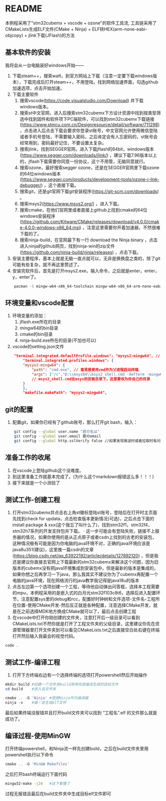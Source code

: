 # README

本例程采用了"stm32cubemx + vscode + ozone"的软件工具流, 工具链采用了CMakeLists生成ELF文件(CMake + Ninja) + ELF转HEX(arm-none-eabi-objcopy) + jlink下载(JFlash)的方法

## 基本软件的安装

我将会从一台电脑装好windows开始——

1. 下载steam++，搜索watt，到官方网站上下载（注意一定要下载windows版本），下载完成后打开steam++，不用登陆，找到网络加速界面，勾选github加速选项，点击开始加速。
2. 下载主要软件
   1. 搜索vscode(https://code.visualstudio.com/Download) 并下载windows版本。
   2. 搜索st中文官网，进入后搜索stm32cubemx下方设计资源中找到按类型筛选中找到固件和软件项下PC端软件，可以找到stm32cubemx下载链接 (https://www.stmcu.com.cn/Designresource/detail/software/711298) ，点击进入后点击下载会要求你登录st账号，中文官网允许使用微信登陆或者手机号登陆，不需要输入密码，之后肯定会有人忘密码的，st账号会经常用到，密码最好记住，不要设置太复杂。
   3. 搜索jlink，找到SEGGER官网，进入下载jflash的64bit，windows版本(https://www.segger.com/downloads/jlink/) ，建议下载7.96版本以上的，jflash下载需要你同意一份协议，这个不用管，无脑同意就行。
   4. 搜索ozone，最好搜索segger ozone，还是在SEGGER官网里下载ozone的64位windows版本(https://www.segger.com/products/development-tools/ozone-j-link-debugger/) ，这个直接下载。
   5. 搜索git，还是git官网下载git安装程序(https://git-scm.com/downloads) 。
   6. 搜索msys2(https://www.msys2.org/) ，进入下载。
   7. 搜索cmake，在他们官网里或者直接上github上找到cmake的64位windows安装程序(https://github.com/Kitware/CMake/releases/download/v4.0.0/cmake-4.0.0-windows-x86_64.msi) ，注意这里需要你开着加速器，不然很难下载的了。
   8. 搜索ninja-build，在官网最下有一行 download the Ninja binary ，点击进入ninja的github网页，找到ninja-win的zip文件(https://github.com/ninja-build/ninja/releases) ，点击下载。
3. 安装主要程序，基本上就是无脑一直点就可以，无非是换换盘之类的，除了git可能有些复杂，就不再这里赘述了。
4. 安装完软件后，首先是打开msys2.exe，输入命令，之后就是enter，enter，y，enter了。

```bash
    pacman -S mingw-w64-x86_64-toolchain mingw-w64-x86_64-arm-none-eabi-toolchain mingw-w64-x86_64-ccache  mingw-w64-x86_64-openocd
```

## 环境变量和vscode配置

1. 环境变量的添加：
    1. jflash.exe所在的目录
    2. mingw64的bin目录
    3. cmake的bin目录
    4. ninja-build.exe所在的目录(不加也可以)
2. vscode的setting.json文件

```json
    "terminal.integrated.defaultProfile.windows": "mysys2-mingw64", // 若希望为默认终端可以加入这一句
        "terminal.integrated.profiles.windows": {
        "mysys2-mingw64": {
            "path": "cmd.exe", // 意思是使用cmd作为父进程启动终端
            "args": ["/c","D:\\msys64\\msys2_shell.cmd -defterm -mingw64 -no-start -here"]
            // msys2_shell.cmd在msys的安装目录下，这里要改为你自己的目录
        }
        },
        "makefile.makePath": "mysys2-mingw64",
```

## git的配置

1. 配置git，如果你已经有了github账号，那么打开git bash，输入：

```bash
    git config --global user.name "君の名は"
    git config --global user.email 君のemail
    git config --global http.sslVerify false //如果发现推送时或者拉取时有问题可以试试这行代码
```

## 准备工作的收尾

1. 在vscode上登陆github这个没难度。
2. 到这里准备工作就基本完成了。(为什么这个markdown报错这么多！！！)
3. 接下来就是一个小测验了

## 测试工作-创建工程

1. 打开stm32cubemx并点击右上角st徽标登陆st账号，登陆后在打开时主页面先找到check for updata，点击检查版本更新情况(可选)，之后点击下面的install package & xxx(这个我忘了叫什么了)，找到stm32f1，stm32f4，stm32h7系列的开发支持包并下载。
    · 这一步可能会有登陆失败，链接不上服务器的情况，如果你使用的是从正点原子或者csdn上找到的古老的安装包，这种情况极有可能是因为你电脑的java环境不对，正确的java环境应该是java8u351(建议)，这里推一篇csdn的文章(https://blog.csdn.net/qq_63922192/article/details/127892120) ，但是我还是建议你直接去官网上下载最新的stm32cubemx来解决这个问题，因为旧版本的cubemx没有把java环境集成到安装包中，但是最新的版本是集成的，如果你想之后再学习一下java，那么我其实不建议你为了cubemx再配置一个电脑的java环境，现在网络流行的java教学我记得是java18u的版本
2. 点击左边第一个选项创建一个工程，等待他自动弹出问答框，选择本工程需要的mpu，本例程采用的是嵌入式的白月光stm32f103c8t6，选择后进入配置环节，注意配置sys里的debug和rcc，配置好时钟树和文件选项-文件名-工程所在位置-使用CMake开发-然后反正就是各种配置，注意选择CMake开发，就是在之前选择MDK地方换成CMake就可以了，最后点击创建工程
3. 在vscode中打开你刚创建的文件夹，注意打开后一级目录可以看到CMakeLists.txt不然你就是打开了工程文件夹的父级目录，这里建议你先在资源管理器里打开文件夹到可以看见CMakeLists.txt之后直接空白处右键在终端打开然后输入我最会的视觉代码。

```powershell
code .
```

## 测试工作-编译工程

1. 打开下方终端右边有一个选择终端的选项打开powershell然后开始操作

```powershell
mkdir build #创建一个文件夹build用来存放编译生成的目标文件
cd build    #进入该文件夹
```

```powershell
cmake .. -G 'Ninja' #使用Ninja作为编译器
ninja -v    #编！会生成elf文件
```

最后如果终端没报错并且打开build文件夹可以找到 “工程名”.elf 的文件那么就是成功了。

## 编译过程-使用MinGW

打开终端powershell，和Ninja流一样先创建build，之后在build文件夹里用powershell执行以下命令

```powershell
cmake .. -G 'MinGW Makefiles'
```

之后打开bash终端运行下面代码

```bash
mingw32-make -j24   #这下看懂了
```

过程无报错且最后在build文件夹中生成目标elf文件即可
